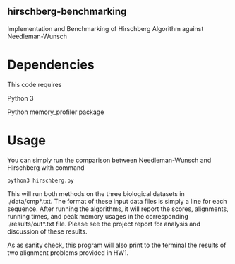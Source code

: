 ## hirschberg-benchmarking
Implementation and Benchmarking of Hirschberg Algorithm against Needleman-Wunsch

# Dependencies
This code requires

Python 3 

Python memory_profiler package

# Usage
You can simply run the comparison between Needleman-Wunsch and Hirschberg with command

`python3 hirschberg.py`

This will run both methods on the three biological datasets in ./data/cmp*.txt. The format of these input data files is simply a line for each sequence. After running the algorithms, it will report the scores, alignments, running times, and peak memory usages in the corresponding ./results/out*.txt file. Please see the project report for analysis and discussion of these results.

As as sanity check, this program will also print to the terminal the results of two alignment problems provided in HW1.

